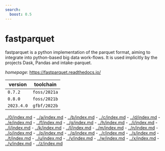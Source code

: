 ```yaml
---
search:
  boost: 0.5
---
```

# fastparquet

fastparquet is a python implementation of the parquet format, aiming to integrate into python-based big data work-flows. It is used implicitly by the projects Dask, Pandas and intake-parquet.

*homepage*: <https://fastparquet.readthedocs.io/>

version | toolchain
--------|----------
``0.7.2`` | ``foss/2021a``
``0.8.0`` | ``foss/2021b``
``2023.4.0`` | ``gfbf/2022b``

[../0/index.md](0) - [../a/index.md](a) - [../b/index.md](b) - [../c/index.md](c) - [../d/index.md](d) - [../e/index.md](e) - [../f/index.md](f) - [../g/index.md](g) - [../h/index.md](h) - [../i/index.md](i) - [../j/index.md](j) - [../k/index.md](k) - [../l/index.md](l) - [../m/index.md](m) - [../n/index.md](n) - [../o/index.md](o) - [../p/index.md](p) - [../q/index.md](q) - [../r/index.md](r) - [../s/index.md](s) - [../t/index.md](t) - [../u/index.md](u) - [../v/index.md](v) - [../w/index.md](w) - [../x/index.md](x) - [../y/index.md](y) - [../z/index.md](z)

